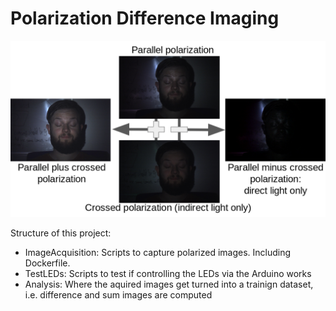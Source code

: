 # Polarization Difference Imaging

![](splash_screen.png?raw=true)

Structure of this project:

* ImageAcquisition: Scripts to capture polarized images. Including Dockerfile.
* TestLEDs: Scripts to test if controlling the LEDs via the Arduino works
* Analysis: Where the aquired images get turned into a trainign dataset, i.e.
  difference and sum images are computed
